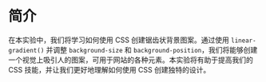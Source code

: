 # 简介

在本实验中，我们将学习如何使用 CSS 创建锯齿状背景图案。通过使用 `linear-gradient()` 并调整 `background-size` 和 `background-position`，我们将能够创建一个视觉上吸引人的图案，可用于网站的各种元素。本实验将有助于提高我们的 CSS 技能，并让我们更好地理解如何使用 CSS 创建独特的设计。

